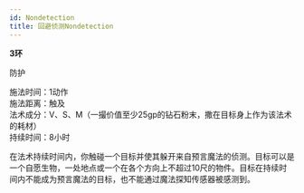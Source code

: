 ```yaml
---
id: Nondetection
title: 回避侦测Nondetection
---
```


**3环**

防护

施法时间：1动作  
施法距离：触及  
法术成分：V、S、M（一撮价值至少25gp的钻石粉末，撒在目标身上作为该法术的耗材）  
持续时间：8小时  


在法术持续时间内，你触碰一个目标并使其躲开来自预言魔法的侦测。目标可以是一个自愿生物，一处地点或一个在各个方向上不超过10尺的物件。目标在持续时间内不能成为预言魔法的目标，也不能通过魔法探知传感器被感测到。
